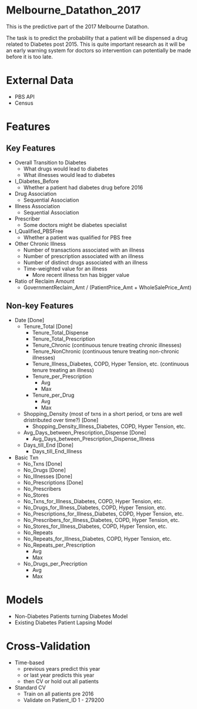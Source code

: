 # Melbourne_Datathon_2017
This is the predictive part of the 2017 Melbourne Datathon.

The task is to predict the probability that a patient will be dispensed a drug related to Diabetes post 2015. This is quite important research as it will be an early warning system for doctors so intervention can potentially be made before it is too late.

# External Data
- PBS API
- Census

# Features
## Key Features
- Overall Transition to Diabetes
  - What drugs would lead to diabetes
  - What illnesses would lead to diabetes
- I_Diabetes_Before
  - Whether a patient had diabetes drug before 2016
- Drug Association
  - Sequential Association
- Illness Association
  - Sequential Association
- Prescriber
  - Some doctors might be diabetes specialist
- I_Qualified_PBSFree
  - Whether a patient was qualified for PBS free
- Other Chronic Illness
  - Number of transactions associated with an illness
  - Number of prescription associated with an illness
  - Number of distinct drugs associated with an illness
  - Time-weighted value for an illness
    - More recent illness txn has bigger value
- Ratio of Reclaim Amount
  - GovernmentReclaim_Amt / (PatientPrice_Amt + WholeSalePrice_Amt)
 
## Non-key Features
- Date [Done]
  - Tenure_Total [Done]
    - Tenure_Total_Dispense
    - Tenure_Total_Prescription
    - Tenure_Chronic (continuous tenure treating chronic illnesses)
    - Tenure_NonChronic (continuous tenure treating non-chronic illnesses)
    - Tenure_Illness_Diabetes, COPD, Hyper Tension, etc. (continuous tenure treating an illness)
    - Tenure_per_Prescription
      - Avg
      - Max
    - Tenure_per_Drug
      - Avg
      - Max
  - Shopping_Density (most of txns in a short period, or txns are well dristributed over time?) [Done]
    - Shopping_Density_Illness_Diabetes, COPD, Hyper Tension, etc.
  - Avg_Days_between_Prescription_Dispense [Done]
    - Avg_Days_between_Prescription_Dispense_Illness
  - Days_till_End [Done]
    - Days_till_End_Illness
- Basic Txn
  - No_Txns [Done]
  - No_Drugs [Done]
  - No_Illnesses [Done]
  - No_Prescriptions [Done]
  - No_Prescribers
  - No_Stores
  - No_Txns_for_Illness_Diabetes, COPD, Hyper Tension, etc.
  - No_Drugs_for_Illness_Diabetes, COPD, Hyper Tension, etc.
  - No_Prescriptions_for_Illness_Diabetes, COPD, Hyper Tension, etc.
  - No_Prescribers_for_Illness_Diabetes, COPD, Hyper Tension, etc.
  - No_Stores_for_Illness_Diabetes, COPD, Hyper Tension, etc.
  - No_Repeats
  - No_Repeats_for_Illness_Diabetes, COPD, Hyper Tension, etc.
  - No_Repeats_per_Prescription
    - Avg
    - Max
  - No_Drugs_per_Precription
    - Avg
    - Max
  
# Models
  - Non-Diabetes Patients turning Diabetes Model
  - Existing Diabetes Patient Lapsing Model
  
# Cross-Validation
  - Time-based
    - previous years predict this year
    - or last year predicts this year
    - then CV or hold out all patients
  - Standard CV
    - Train on all patients pre 2016
    - Validate on Patient_ID 1 - 279200
    
